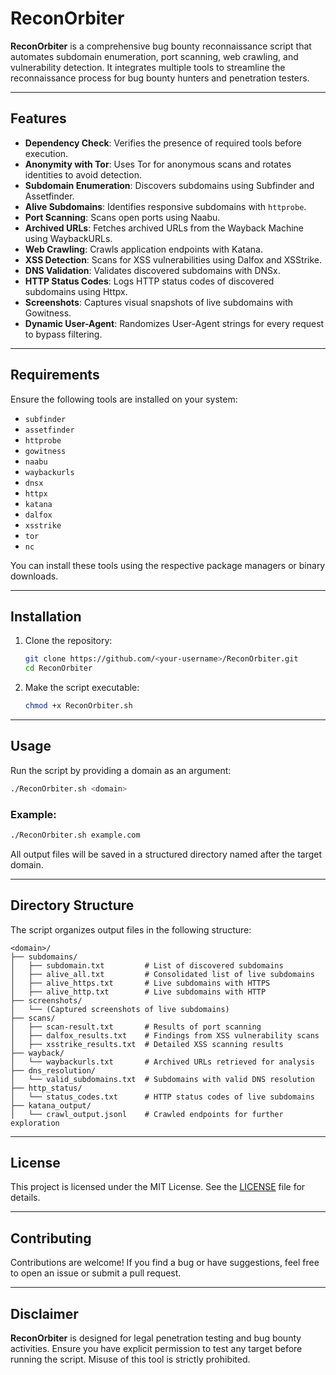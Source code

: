 # ReconOrbiter
**ReconOrbiter** is a comprehensive bug bounty reconnaissance script that automates subdomain enumeration, port scanning, web crawling, and vulnerability detection. It integrates multiple tools to streamline the reconnaissance process for bug bounty hunters and penetration testers.

---

## Features

- **Dependency Check**: Verifies the presence of required tools before execution.
- **Anonymity with Tor**: Uses Tor for anonymous scans and rotates identities to avoid detection.
- **Subdomain Enumeration**: Discovers subdomains using Subfinder and Assetfinder.
- **Alive Subdomains**: Identifies responsive subdomains with `httprobe`.
- **Port Scanning**: Scans open ports using Naabu.
- **Archived URLs**: Fetches archived URLs from the Wayback Machine using WaybackURLs.
- **Web Crawling**: Crawls application endpoints with Katana.
- **XSS Detection**: Scans for XSS vulnerabilities using Dalfox and XSStrike.
- **DNS Validation**: Validates discovered subdomains with DNSx.
- **HTTP Status Codes**: Logs HTTP status codes of discovered subdomains using Httpx.
- **Screenshots**: Captures visual snapshots of live subdomains with Gowitness.
- **Dynamic User-Agent**: Randomizes User-Agent strings for every request to bypass filtering.

---

## Requirements

Ensure the following tools are installed on your system:
- `subfinder`
- `assetfinder`
- `httprobe`
- `gowitness`
- `naabu`
- `waybackurls`
- `dnsx`
- `httpx`
- `katana`
- `dalfox`
- `xsstrike`
- `tor`
- `nc`

You can install these tools using the respective package managers or binary downloads.

---

## Installation

1. Clone the repository:
   ```bash
   git clone https://github.com/<your-username>/ReconOrbiter.git
   cd ReconOrbiter
   ```

2. Make the script executable:
   ```bash
   chmod +x ReconOrbiter.sh
   ```

---

## Usage

Run the script by providing a domain as an argument:

```bash
./ReconOrbiter.sh <domain>
```

### Example:
```bash
./ReconOrbiter.sh example.com
```

All output files will be saved in a structured directory named after the target domain.

---

## Directory Structure

The script organizes output files in the following structure:

```
<domain>/
├── subdomains/
│   ├── subdomain.txt         # List of discovered subdomains
│   ├── alive_all.txt         # Consolidated list of live subdomains
│   ├── alive_https.txt       # Live subdomains with HTTPS
│   ├── alive_http.txt        # Live subdomains with HTTP
├── screenshots/
│   └── (Captured screenshots of live subdomains)
├── scans/
│   ├── scan-result.txt       # Results of port scanning
│   ├── dalfox_results.txt    # Findings from XSS vulnerability scans
│   ├── xsstrike_results.txt  # Detailed XSS scanning results
├── wayback/
│   └── waybackurls.txt       # Archived URLs retrieved for analysis
├── dns_resolution/
│   └── valid_subdomains.txt  # Subdomains with valid DNS resolution
├── http_status/
│   └── status_codes.txt      # HTTP status codes of live subdomains
├── katana_output/
│   └── crawl_output.jsonl    # Crawled endpoints for further exploration
```

---

## License

This project is licensed under the MIT License. See the [LICENSE](LICENSE) file for details.

---

## Contributing

Contributions are welcome! If you find a bug or have suggestions, feel free to open an issue or submit a pull request.

---

## Disclaimer

**ReconOrbiter** is designed for legal penetration testing and bug bounty activities. Ensure you have explicit permission to test any target before running the script. Misuse of this tool is strictly prohibited.
